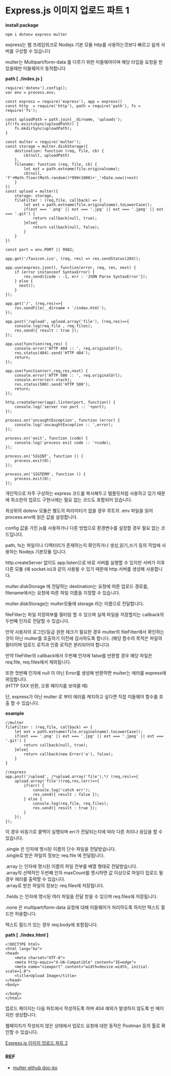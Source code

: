 # Express.js 이미지 업로드 파트 1

**install package**
```
npm i dotenv express multer
```

express는 웹 프레임워크로 Nodejs 기본 모듈 http를 사용하는것보다 빠르고 쉽게 서버를 구성할 수 있습니다

multer는 Multipart/form-data 를 다루기 위한 미들웨어이며 해당 타입을 요청을 받았을때만 미들웨어가 동작합니다

**path [ ./index.js ]**
```
require('dotenv').config();
var env = process.env;

const express = require('express'), app = express()
const http  = require('http'), path = require('path'), fs = require('fs');

const uploadPath = path.join(__dirname, 'uploads');
if(!fs.existsSync(uploadPath)) {
    fs.mkdirSync(uploadPath);
}

const multer = require('multer');
const storage = multer.diskStorage({
    destination: function (req, file, cb) {
        cb(null, uploadPath)
    },
    filename: function (req, file, cb) {
        let ext = path.extname(file.originalname);
        cb(null, 'f'+Math.floor(Math.random()*999+1000)+'_'+Date.now()+ext)
    }
})
const upload = multer({ 
    storage: storage,
    fileFilter : (req,file, callback) => {
        let ext = path.extname(file.originalname).toLowerCase();
        if(ext === '.png' || ext === '.jpg' || ext === '.jpeg' || ext === '.git') {
            return callback(null, true);
        }else{
            return callback(null, false);
        }
    }
}) 

const port = env.PORT || 9982;

app.get('/favicon.ico', (req, res) => res.sendStatus(204));

app.use(express.json(), function(error, req, res, next) {
    if (error instanceof SyntaxError) {
        res.send({code : -1, err : 'JSON Parse SyntaxError'});
    } else {
      next();
    }
});

app.get('/', (req,res)=>{
    res.sendFile(__dirname + '/index.html');
});

app.post('/upload', upload.array('file'), (req,res)=>{
    console.log(req.file , req.files);
    res.send({ result : true });
});

app.use(function(req,res) {
    console.error('HTTP 404 :: ', req.originalUrl);
    res.status(404).send('HTTP 404');
    return;
});

app.use(function(err,req,res,next) {
    console.error('HTTP 500 :: ', req.originalUrl);
    console.error(err.stack);
    res.status(500).send('HTTP 500');
    return;
});

http.createServer(app).listen(port, function() {
    console.log('server run port :: '+port);
});

process.on('uncaughtException', function (error) {
    console.log('uncaughtException :: ',error);
});

process.on('exit', function (code) {
    console.log('process exit code :: '+code);
});

process.on('SIGINT', function () {
    process.exit(0);
});

process.on('SIGTERM', function () {
    process.exit(0);
});
```

개인적으로 자주 구성하는 express 코드를 복사해두고 템플릿처럼 사용하고 있기 때문에 최소한의 업로드 구현시에는 필요 없는 코드도 포함되어 있습니다.   

최상위의 dotenv 모듈은 별도의 파라미터가 없을 경우 루트의 .env 파일을 읽어 process.env에 읽은 값을 설정합니다.   

config 값을 가진 js를 사용하거나 다른 방법으로 환경변수를 설정할 경우 필요 없는 코드입니다.

path, fs는 파일이나 디렉터리가 존재하는지 확인하거나 생성,읽기,쓰기 등의 작업에 사용하는 Nodejs 기본모듈 입니다.

http.createServer 없이도 app.listen으로 바로 서버를 실행할 수 있지만 서버가 이후 다른 모듈 (예 socket.io)과 같이 사용될 수 있기 때문에 http 서버를 생성해 사용합니다.

multer.diskStorage 에 전달하는 destination는 요청에 따른 업로드 경로를, filename에서는 요청에 따른 파일 이름을 지정할 수 있습니다.

multer.diskStorage는 multer모듈에 storage 라는 이름으로 전달합니다.

fileFilter는 파일 저장여부를 필터링 할 수 있으며 실제 파일을 저장할지는 callback의 두번째 인자로 전달할 수 있습니다.

만약 사용자의 로그인/등급 권한 체크가 필요한 경우 multer의 fileFilter에서 확인하는것이 아닌 multer를 호출하기 이전에 검사하도록 합니다. (해당 함수의 목적은 파일의 필터이며 업로드 로직과 인증 로직은 분리되어야 합니다)

만약 fileFilter의 callback에서 두번째 인자에 false를 반환할 경우 해당 파일은 req.file, req.files에서 제외됩니다.

또한 첫번째 인자에 null 이 아닌 Error를 생성해 반환하면 multer는 에러를 express에 위임합니다.   
(HTTP 5XX 반환, 오류 페이지를 보여줄 때)

단, express가 아닌 multer 로 부터 에러를 캐치하고 싶다면 직접 미들웨어 함수를 호출 할 수 있습니다.

**example**
```
//multer
fileFilter : (req,file, callback) => {
    let ext = path.extname(file.originalname).toLowerCase();
    if(ext === '.png' || ext === '.jpg' || ext === '.jpeg' || ext === '.git') {
        return callback(null, true);
    }else{
        return callback(new Error('a'), false);
    }
}

//express
app.post('/upload', /*upload.array('file'),*/ (req,res)=>{
    upload.array('file')(req,res,(err)=>{
        if(err) {
            console.log('catch err');
            res.send({ result : false });
        } else {
            console.log(req.file, req.files);
            res.send({ result : true });
        }
    });    
});
```

이 경우 비동기로 콜백이 실행되며 err가 전달되는지에 따라 다른 처리나 응답을 할 수 있습니다.

.single 은 인자에 명시된 이름의 단수 파일을 전달받습니다.   
.single로 받은 파일의 정보는 req.file 에 전달됩니다.

.array 는 인자에 명시된 이름의 파일 전부를 배열 형태로 전달받습니다.   
.array의 선택적인 두번째 인자 maxCount를 명시하면 값 이상으로 파일이 업로드 될 경우 에러를 출력할 수 있습니다.   
.array로 받은 파일의 정보는 req.files에 저장됩니다.

.fields 는 인자에 명시된 여러 파일을 전달 받을 수 있으며 req.files에 저장됩니다.

.none 은 multipart/form-data 요청에 대해 미들웨어가 처리하도록 하지만 텍스트 필드만 허용합니다.   

텍스트 필드가 있는 경우 req.body에 포함됩니다.

**path [ ./index.html ]**
```
<!DOCTYPE html>
<html lang="ko">
<head>
    <meta charset="UTF-8">
    <meta http-equiv="X-UA-Compatible" content="IE=edge">
    <meta name="viewport" content="width=device-width, initial-scale=1.0">
    <title>Upload Image</title>
</head>
<body>
    
</body>
</html>
```

업로드 페이지는 다음 파트에서 작성하도록 하며 404 예외가 발생하지 않도록 빈 페이지만 생성합니다.   

웹페이지가 작성되지 않은 상태에서 업로드 요청에 대한 동작은 Postman 등의 툴로 확인할 수 있습니다.

[Express.js 이미지 업로드 파트 2](./imgUploadPart2.md)

### REF
* [multer github doc-ko](https://github.com/expressjs/multer/blob/master/doc/README-ko.md)